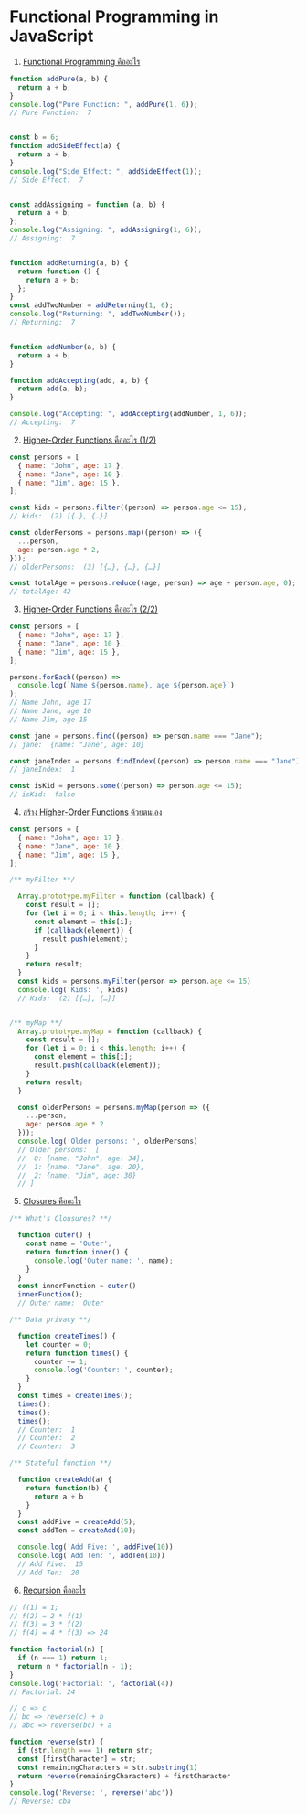 # Functional Programming in JavaScript

1. [Functional Programming คืออะไร](https://www.youtube.com/watch?v=-iNKn5eBIak&list=PLOgiLP3tCaPUDsXEB-3dGGO3oxGDRMmQe&index=2)

```JavaScript
function addPure(a, b) {
  return a + b;
}
console.log("Pure Function: ", addPure(1, 6));
// Pure Function:  7


const b = 6;
function addSideEffect(a) {
  return a + b;
}
console.log("Side Effect: ", addSideEffect(1));
// Side Effect:  7


const addAssigning = function (a, b) {
  return a + b;
};
console.log("Assigning: ", addAssigning(1, 6));
// Assigning:  7


function addReturning(a, b) {
  return function () {
    return a + b;
  };
}
const addTwoNumber = addReturning(1, 6);
console.log("Returning: ", addTwoNumber());
// Returning:  7


function addNumber(a, b) {
  return a + b;
}

function addAccepting(add, a, b) {
  return add(a, b);
}

console.log("Accepting: ", addAccepting(addNumber, 1, 6));
// Accepting:  7
```

2. [Higher-Order Functions คืออะไร (1/2)](https://www.youtube.com/watch?v=kapV19HYHzE&list=PLOgiLP3tCaPUDsXEB-3dGGO3oxGDRMmQe&index=3)

```JavaScript
const persons = [
  { name: "John", age: 17 },
  { name: "Jane", age: 10 },
  { name: "Jim", age: 15 },
];

const kids = persons.filter((person) => person.age <= 15);
// kids:  (2) [{…}, {…}]

const olderPersons = persons.map((person) => ({
  ...person,
  age: person.age * 2,
}));
// olderPersons:  (3) [{…}, {…}, {…}]

const totalAge = persons.reduce((age, person) => age + person.age, 0);
// totalAge: 42
```

3. [Higher-Order Functions คืออะไร (2/2)](https://www.youtube.com/watch?v=pEFbMsogLdo&list=PLOgiLP3tCaPUDsXEB-3dGGO3oxGDRMmQe&index=4)

```JavaScript
const persons = [
  { name: "John", age: 17 },
  { name: "Jane", age: 10 },
  { name: "Jim", age: 15 },
];

persons.forEach((person) =>
  console.log(`Name ${person.name}, age ${person.age}`)
);
// Name John, age 17
// Name Jane, age 10
// Name Jim, age 15

const jane = persons.find((person) => person.name === "Jane");
// jane:  {name: "Jane", age: 10}

const janeIndex = persons.findIndex((person) => person.name === "Jane");
// janeIndex:  1

const isKid = persons.some((person) => person.age <= 15);
// isKid:  false
```

4. [สร้าง Higher-Order Functions ด้วยตนเอง](https://www.youtube.com/watch?v=FbeLpM6V9pA&list=PLOgiLP3tCaPUDsXEB-3dGGO3oxGDRMmQe&index=5)

```JavaScript
const persons = [
  { name: "John", age: 17 },
  { name: "Jane", age: 10 },
  { name: "Jim", age: 15 },
];

/** myFilter **/

  Array.prototype.myFilter = function (callback) {
    const result = [];
    for (let i = 0; i < this.length; i++) {
      const element = this[i];
      if (callback(element)) {
        result.push(element);
      }
    }
    return result;
  }
  const kids = persons.myFilter(person => person.age <= 15)
  console.log('Kids: ', kids)
  // Kids:  (2) [{…}, {…}]


/** myMap **/
  Array.prototype.myMap = function (callback) {
    const result = [];
    for (let i = 0; i < this.length; i++) {
      const element = this[i];
      result.push(callback(element));
    }
    return result;
  }

  const olderPersons = persons.myMap(person => ({
    ...person,
    age: person.age * 2
  }));
  console.log('Older persons: ', olderPersons)
  // Older persons:  [
  //  0: {name: "John", age: 34},
  //  1: {name: "Jane", age: 20},
  //  2: {name: "Jim", age: 30}
  // ]

```

5. [Closures คืออะไร](https://www.youtube.com/watch?v=Qb1bHuyc4XI&list=PLOgiLP3tCaPUDsXEB-3dGGO3oxGDRMmQe&index=6)

```JavaScript
/** What's Clousures? **/

  function outer() {
    const name = 'Outer';
    return function inner() {
      console.log('Outer name: ', name);
    }
  }
  const innerFunction = outer()
  innerFunction();
  // Outer name:  Outer
```

```JavaScript
/** Data privacy **/

  function createTimes() {
    let counter = 0;
    return function times() {
      counter += 1;
      console.log('Counter: ', counter);
    }
  }
  const times = createTimes();
  times();
  times();
  times();
  // Counter:  1
  // Counter:  2
  // Counter:  3
```

```JavaScript
/** Stateful function **/

  function createAdd(a) {
    return function(b) {
      return a + b
    }
  }
  const addFive = createAdd(5);
  const addTen = createAdd(10);

  console.log('Add Five: ', addFive(10))
  console.log('Add Ten: ', addTen(10))
  // Add Five:  15
  // Add Ten:  20
```

6. [Recursion คืออะไร](https://www.youtube.com/watch?v=tZ9ofxNNql0&list=PLOgiLP3tCaPUDsXEB-3dGGO3oxGDRMmQe&index=7)

```JavaScript
// f(1) = 1;
// f(2) = 2 * f(1)
// f(3) = 3 * f(2)
// f(4) = 4 * f(3) => 24

function factorial(n) {
  if (n === 1) return 1;
  return n * factorial(n - 1);
}
console.log('Factorial: ', factorial(4))
// Factorial: 24
```

```JavaScript
// c => c
// bc => reverse(c) + b
// abc => reverse(bc) + a

function reverse(str) {
  if (str.length === 1) return str;
  const [firstCharacter] = str;
  const remainingCharacters = str.substring(1)
  return reverse(remainingCharacters) + firstCharacter
}
console.log('Reverse: ', reverse('abc'))
// Reverse: cba
```
